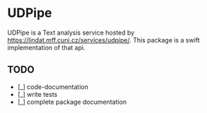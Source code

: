 # UDPipe

UDPipe is a Text analysis service hosted by https://lindat.mff.cuni.cz/services/udpipe/. This package is a swift implementation of that api.

## TODO

- [_] code-documentation
- [_] write tests
- [_] complete package documentation
